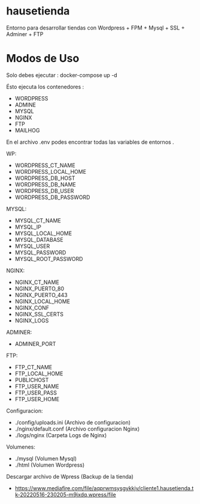 # hausetienda
Entorno para desarrollar tiendas con Wordpress + FPM + Mysql + SSL + Adminer + FTP

# Modos de Uso

Solo debes ejecutar : docker-compose up -d

Ésto ejecuta los contenedores :

- WORDPRESS
- ADMINE
- MYSQL
- NGINX
- FTP
- MAILHOG

En el archivo .env podes encontrar todas las variables de entornos . 

WP:
- WORDPRESS_CT_NAME
- WORDPRESS_LOCAL_HOME
- WORDPRESS_DB_HOST
- WORDPRESS_DB_NAME
- WORDPRESS_DB_USER
- WORDPRESS_DB_PASSWORD

MYSQL:
- MYSQL_CT_NAME
- MYSQL_IP
- MYSQL_LOCAL_HOME
- MYSQL_DATABASE
- MYSQL_USER
- MYSQL_PASSWORD
- MYSQL_ROOT_PASSWORD

NGINX:
- NGINX_CT_NAME
- NGINX_PUERTO_80
- NGINX_PUERTO_443
- NGINX_LOCAL_HOME
- NGINX_CONF
- NGINX_SSL_CERTS
- NGINX_LOGS

ADMINER:
- ADMINER_PORT

FTP:
- FTP_CT_NAME
- FTP_LOCAL_HOME
- PUBLICHOST
- FTP_USER_NAME
- FTP_USER_PASS
- FTP_USER_HOME

Configuracion:
- ./config/uploads.ini (Archivo de configuracion)
- ./nginx/default.conf (Archivo configuracion Nginx)
- ./logs/nginx (Carpeta Logs de Nginx)

Volumenes:
- ./mysql (Volumen Mysql)
- ./html (Volumen Wordpress)

Descargar archivo de Wpress (Backup de la tienda)
- https://www.mediafire.com/file/aqprwmsysgykkjv/cliente1.hausetienda.tk-20220516-230205-m9jxdq.wpress/file
